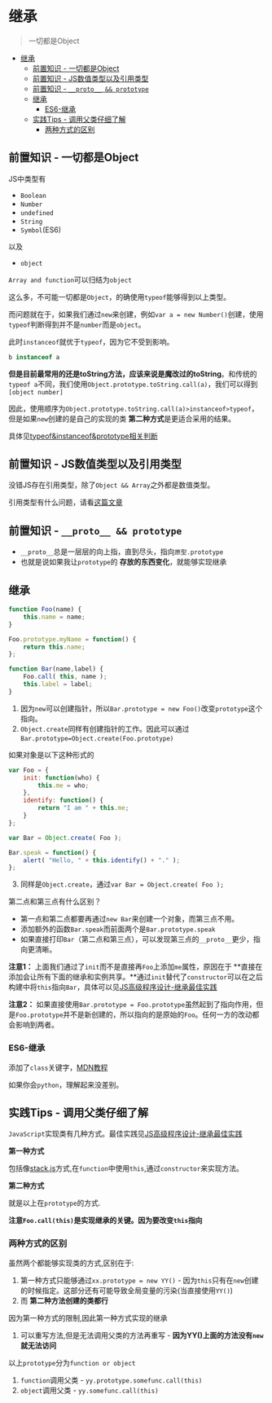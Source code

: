 # 继承
> 一切都是Object

<!-- TOC -->

- [继承](#继承)
  - [前置知识 - 一切都是Object](#前置知识---一切都是object)
  - [前置知识 - JS数值类型以及引用类型](#前置知识---js数值类型以及引用类型)
  - [前置知识 - `__proto__ && prototype`](#前置知识---__proto__--prototype)
  - [继承](#继承-1)
    - [ES6-继承](#es6-继承)
  - [实践Tips - 调用父类仔细了解](#实践tips---调用父类仔细了解)
    - [两种方式的区别](#两种方式的区别)

<!-- /TOC -->

## 前置知识 - 一切都是Object

JS中类型有

* `Boolean`
* `Number`
* `undefined`
* `String`
* `Symbol`(ES6)

以及

* `object`

`Array and function`可以归结为`object`

这么多，不可能一切都是`Object`，的确使用`typeof`能够得到以上类型。

而问题就在于，如果我们通过`new`来创建，例如`var a = new Number()`创建，使用`typeof`判断得到并不是`number`而是`object`。

此时`instanceof`就优于`typeof`，因为它不受到影响。

```javascript
b instanceof a
```

**但是目前最常用的还是toString方法，应该来说是魔改过的toString**。和传统的`typeof a`不同，我们使用`Object.prototype.toString.call(a)`，我们可以得到`[object number]`

因此，使用顺序为`Object.prototype.toString.call(a)>instanceof>typeof`，但是如果`new`创建的是自己的实现的类 **第二种方式**是更适合采用的结果。

具体见[typeof&instanceof&prototype相关判断]()

## 前置知识 - JS数值类型以及引用类型

没错JS存在引用类型，除了`Object && Array`之外都是数值类型。

引用类型有什么问题，请看[这篇文章](https://github.com/JiangWeixian/JS-Tips/blob/master/Grammar/JS%E5%9F%BA%E6%9C%AC%E7%B1%BB%E5%9E%8B%E5%92%8C%E5%BC%95%E7%94%A8%E7%B1%BB%E5%9E%8B%E5%B7%AE%E5%BC%82.md)

## 前置知识 - `__proto__ && prototype`

* `__proto__`总是一层层的向上指，直到尽头，指向`原型.prototype`
* 也就是说如果我让`prototype`的 **存放的东西变化**，就能够实现继承

## 继承

```javascript
function Foo(name) {
	this.name = name;
}

Foo.prototype.myName = function() {
	return this.name;
};

function Bar(name,label) {
	Foo.call( this, name );
	this.label = label;
}
```

1. 因为`new`可以创建指针，所以`Bar.prototype = new Foo()`改变`prototype`这个指向。
2. `Object.create`同样有创建指针的工作。因此可以通过`Bar.prototype=Object.create(Foo.prototype)`

如果对象是以下这种形式的

```javascript
var Foo = {
	init: function(who) {
		this.me = who;
	},
	identify: function() {
		return "I am " + this.me;
	}
};

var Bar = Object.create( Foo );

Bar.speak = function() {
	alert( "Hello, " + this.identify() + "." );
};
```

3. 同样是`Object.create`，通过`var Bar = Object.create( Foo );`

第二点和第三点有什么区别？

* 第一点和第二点都要再通过`new Bar`来创建一个对象，而第三点不用。
* 添加额外的函数`Bar.speak`而前面两个是`Bar.prototype.speak`
* 如果直接打印`Bar`（第二点和第三点），可以发现第三点的`__proto__`更少，指向更清晰。

**注意1：** 上面我们通过了`init`而不是直接再`Foo`上添加`me`属性，原因在于 **直接在添加会让所有下面的继承和实例共享。**通过`init`替代了`constructor`可以在之后构建中将`this`指向`Bar`，具体可以见[JS高级程序设计-继承最佳实践](https://github.com/JiangWeixian/JS-Books/tree/master/JS%E9%AB%98%E7%BA%A7%E7%A8%8B%E5%BA%8F%E8%AE%BE%E8%AE%A1/CH4-%E5%8F%98%E9%87%8F%E4%BD%9C%E7%94%A8%E5%9F%9F%E5%86%85%E5%AD%98)

**注意2：** 如果直接使用`Bar.prototype = Foo.prototype`虽然起到了指向作用，但是`Foo.prototype`并不是新创建的，所以指向的是原始的`Foo`。任何一方的改动都会影响到两者。

### ES6-继承

添加了`class`关键字，[MDN教程](https://developer.mozilla.org/zh-CN/docs/Web/JavaScript/Reference/Classes)

如果你会`python`，理解起来没差别。


## 实践Tips - 调用父类仔细了解

`JavaScript`实现类有几种方式。最佳实践见[JS高级程序设计-继承最佳实践](https://github.com/JiangWeixian/JS-Books/tree/master/JS%E9%AB%98%E7%BA%A7%E7%A8%8B%E5%BA%8F%E8%AE%BE%E8%AE%A1/CH4-%E5%8F%98%E9%87%8F%E4%BD%9C%E7%94%A8%E5%9F%9F%E5%86%85%E5%AD%98)

**第一种方式**

包括像[stack.js](https://github.com/JiangWeixian/JS-Books/blob/master/JS%E6%95%B0%E6%8D%AE%E7%BB%93%E6%9E%84%E4%B8%8E%E7%AE%97%E6%B3%95/%E6%A0%88/stack.js)方式,在`function`中使用`this`,通过`constructor`来实现方法。

**第二种方式**

就是以上在`prototype`的方式.

**注意`Foo.call(this)`是实现继承的关键。因为要改变`this`指向**

### 两种方式的区别

虽然两个都能够实现类的方式,区别在于:

1. 第一种方式只能够通过`xx.prototype = new YY()` - 因为`this`只有在`new`创建的时候指定。这部分还有可能导致全局变量的污染(当直接使用`YY()`)
2. 而 **第二种方法创建的类都行**

因为第一种方式的限制,因此第一种方式实现的继承

1. 可以重写方法,但是无法调用父类的方法再重写 - **因为YY()上面的方法没有`new`就无法访问**

以上`prototype`分为`function or object`

1. `function`调用父类 - `yy.prototype.somefunc.call(this)`
2. `object`调用父类 - `yy.somefunc.call(this)`

